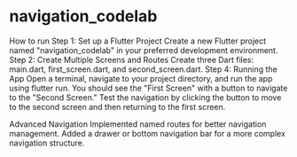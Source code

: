 # navigation_codelab

How to run
Step 1: Set up a Flutter Project
Create a new Flutter project named "navigation_codelab" in your preferred development environment.
Step 2: Create Multiple Screens and Routes
Create three Dart files: main.dart, first_screen.dart, and second_screen.dart.
Step 4: Running the App
Open a terminal, navigate to your project directory, and run the app using flutter run.
You should see the "First Screen" with a button to navigate to the "Second Screen."
Test the navigation by clicking the button to move to the second screen and then returning to the first screen.

Advanced Navigation
Implemented named routes for better navigation management.
Added a drawer or bottom navigation bar for a more complex navigation structure.